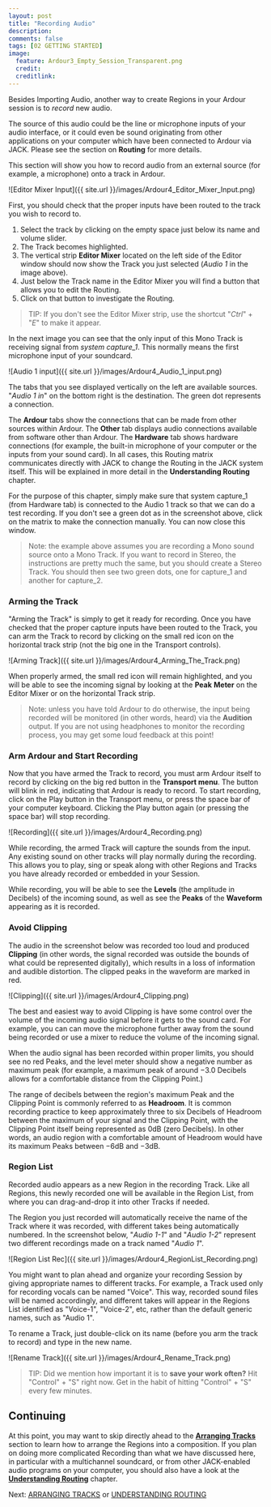 ```yaml
---
layout: post
title: "Recording Audio"
description:
comments: false 
tags: [02 GETTING STARTED]
image:
  feature: Ardour3_Empty_Session_Transparent.png
  credit:  
  creditlink:  
---
```


Besides Importing Audio, another way to create Regions in your Ardour
session is to *record* new audio.

The source of this audio could be the line or microphone inputs of your audio interface, or it could even be
sound originating from other applications on your computer which have been connected to Ardour via JACK. Please see the section on **Routing**
for more details.

This section will show you how to record audio from an external source
(for example, a microphone) onto a track in Ardour.

![Editor Mixer Input]({{ site.url }}/images/Ardour4_Editor_Mixer_Input.png) 

First, you should check that the proper inputs have been routed to the
track you wish to record to.

1. Select the track by clicking on the empty space just below its name and volume slider.
2. The Track becomes highlighted.
3. The vertical strip **Editor Mixer** located on the left side of the Editor window should now show the Track you just selected
(*Audio 1* in the image above).
4. Just below the Track name in the Editor Mixer you will find a button that allows you to
edit the Routing.
5. Click on that button to investigate the Routing.

> TIP: If you don't see the Editor Mixer strip, use the shortcut "*Ctrl*" + "*E*" to make it appear.


In the next image you can see that the only input of this Mono Track is
receiving signal from *system capture_1*. This normally means the first
microphone input of your soundcard. 

![Audio 1 input]({{ site.url }}/images/Ardour4_Audio_1_input.png) 

The tabs that you see displayed vertically on the left are available
sources. "*Audio 1 in*" on the bottom right is the
destination. The green dot represents a connection.

The **Ardour** tabs show the connections that can be made from other
sources within Ardour. The **Other** tab displays audio connections
available from software other than Ardour. The **Hardware** tab shows
hardware connections (for example, the built-in microphone of your
computer or the inputs from your sound card). In all cases, this Routing
matrix communicates directly with JACK to change the Routing in the JACK
system itself. This will be explained in more detail in the
**Understanding Routing** chapter. 

For the purpose of this chapter, simply make sure that system capture_1
(from Hardware tab) is connected to the Audio 1 track so that we can do
a test recording. If you don't see a green dot as in the screenshot
above, click on the matrix to make the connection manually. You can now
close this window.

> Note: the example above assumes you are recording a Mono sound source
onto a Mono Track. If you want to record in Stereo, the instructions are
pretty much the same, but you should create a Stereo Track. You should
then see two green dots, one for capture_1 and another for capture_2.

### Arming the Track

"Arming the Track" is simply to get it ready for recording. Once you
have checked that the proper capture inputs have been routed to the
Track, you can arm the Track to record by clicking on the small red icon
on the horizontal track strip (not the big one in the Transport
controls).

![Arming Track]({{ site.url }}/images/Ardour4_Arming_The_Track.png) 

When properly armed, the small red icon will remain
highlighted, and you will be able to see the incoming signal by looking
at the **Peak** **Meter** on the Editor Mixer or on the horizontal Track
strip.

> Note: unless you have told Ardour to do otherwise, the input being
recorded will be monitored (in other words, heard) via
the **Audition** output. If you are not using headphones to monitor the
recording process, you may get some loud feedback at this point!

### Arm Ardour and Start Recording

Now that you have armed the Track to record, you must arm Ardour itself
to record by clicking on the big red button in the **Transport menu**.
The button will blink in red, indicating that Ardour is ready to record.
To start recording, click on the Play button in the Transport menu, or
press the space bar of your computer keyboard. Clicking the Play button
again (or pressing the space bar) will stop recording.

![Recording]({{ site.url }}/images/Ardour4_Recording.png) 

While recording, the armed Track will capture the sounds from the input.
Any existing sound on other tracks will play normally during the
recording. This allows you to play, sing or speak along with other
Regions and Tracks you have already recorded or embedded in your
Session.

While recording, you will be able to see the **Levels** (the amplitude
in Decibels) of the incoming sound, as well as see the **Peaks** of the
**Waveform** appearing as it is recorded.

### Avoid Clipping

The audio in the screenshot below was recorded too loud and produced
**Clipping** (in other words, the signal recorded was outside the bounds
of what could be represented digitally), which results in a loss of
information and audible distortion. The clipped peaks in the waveform
are marked in red.

![Clipping]({{ site.url }}/images/Ardour4_Clipping.png) 

The best and easiest way to avoid Clipping is have some control over the
volume of the incoming audio signal before it gets to the sound card.
For example, you can can move the microphone further away from the sound
being recorded or use a mixer to reduce the volume of the incoming
signal. 

When the audio signal has been recorded within proper limits, you should
see no red Peaks, and the level meter should show a negative number as
maximum peak (for example, a maximum peak of around −3.0 Decibels allows
for a comfortable distance from the Clipping Point.)

The range of decibels between the region's maximum Peak and the Clipping
Point is commonly referred to as **Headroom**. It is common recording
practice to keep approximately three to six Decibels of Headroom between
the maximum of your signal and the Clipping Point, with the Clipping
Point itself being represented as 0dB (zero Decibels). In other words,
an audio region with a comfortable amount of Headroom would have its
maximum Peaks between −6dB and −3dB.

### Region List

Recorded audio appears as a new Region in the recording Track. Like all
Regions, this newly recorded one will be available in the Region List,
from where you can drag-and-drop it into other Tracks if needed.

The Region you just recorded will automatically receive the name of the
Track where it was recorded, with different takes being automatically
numbered. In the screenshot below, "*Audio 1-1*" and "*Audio 1-2*"
represent two different recordings made on a track named "*Audio 1*". 

![Region List Rec]({{ site.url }}/images/Ardour4_RegionList_Recording.png)

You might want to plan ahead and organize your recording Session by
giving appropriate names to different tracks. For example, a Track used
only for recording vocals can be named "Voice". This way, recorded sound
files will be named accordingly, and different takes will appear in the
Regions List identified as "Voice-1", "Voice-2", etc, rather than the
default generic names, such as "Audio 1".

To rename a Track, just double-click on its name (before you arm the track to
record) and type in the new name.

![Rename Track]({{ site.url }}/images/Ardour4_Rename_Track.png) 

> TIP: Did we mention how important it is to **save your work often?** Hit "Control" + "S" right now. Get in the habit of hitting "Control" + "S" every few minutes.

Continuing
----------

At this point, you may want to skip directly ahead to the [**Arranging Tracks**](../arranging-tracks) section
to learn how to arrange the Regions 
into a composition. If you plan on doing more complicated Recording than
what we have discussed here, in particular with a multichannel
soundcard, or from other JACK-enabled audio programs on your computer,
you should also have a look at the [**Understanding Routing**](../understanding-routing) chapter.

Next: [ARRANGING TRACKS](../arranging-tracks) or [UNDERSTANDING ROUTING](../understanding-routing)
